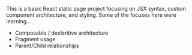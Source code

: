 This is a basic React static page project focusing on JSX syntax, custom component architecture, and styling. Some of the focuses here were learning...
- Composable / declaritive architecture
- Fragment usage
- Parent/Child relationships
